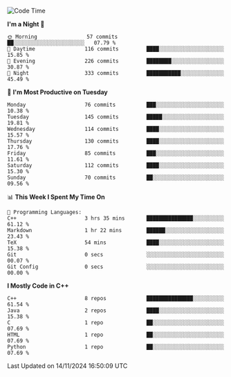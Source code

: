 <!--START_SECTION:waka-->
![Code Time](http://img.shields.io/badge/Code%20Time-171%20hrs%2040%20mins-blue)

**I'm a Night 🦉** 

```text
🌞 Morning                57 commits          ██░░░░░░░░░░░░░░░░░░░░░░░   07.79 % 
🌆 Daytime                116 commits         ████░░░░░░░░░░░░░░░░░░░░░   15.85 % 
🌃 Evening                226 commits         ████████░░░░░░░░░░░░░░░░░   30.87 % 
🌙 Night                  333 commits         ███████████░░░░░░░░░░░░░░   45.49 % 
```
📅 **I'm Most Productive on Tuesday** 

```text
Monday                   76 commits          ███░░░░░░░░░░░░░░░░░░░░░░   10.38 % 
Tuesday                  145 commits         █████░░░░░░░░░░░░░░░░░░░░   19.81 % 
Wednesday                114 commits         ████░░░░░░░░░░░░░░░░░░░░░   15.57 % 
Thursday                 130 commits         ████░░░░░░░░░░░░░░░░░░░░░   17.76 % 
Friday                   85 commits          ███░░░░░░░░░░░░░░░░░░░░░░   11.61 % 
Saturday                 112 commits         ████░░░░░░░░░░░░░░░░░░░░░   15.30 % 
Sunday                   70 commits          ██░░░░░░░░░░░░░░░░░░░░░░░   09.56 % 
```


📊 **This Week I Spent My Time On** 

```text
💬 Programming Languages: 
C++                      3 hrs 35 mins       ███████████████░░░░░░░░░░   61.12 % 
Markdown                 1 hr 22 mins        ██████░░░░░░░░░░░░░░░░░░░   23.43 % 
TeX                      54 mins             ████░░░░░░░░░░░░░░░░░░░░░   15.38 % 
Git                      0 secs              ░░░░░░░░░░░░░░░░░░░░░░░░░   00.07 % 
Git Config               0 secs              ░░░░░░░░░░░░░░░░░░░░░░░░░   00.00 % 
```

**I Mostly Code in C++** 

```text
C++                      8 repos             ███████████████░░░░░░░░░░   61.54 % 
Java                     2 repos             ████░░░░░░░░░░░░░░░░░░░░░   15.38 % 
C                        1 repo              ██░░░░░░░░░░░░░░░░░░░░░░░   07.69 % 
HTML                     1 repo              ██░░░░░░░░░░░░░░░░░░░░░░░   07.69 % 
Python                   1 repo              ██░░░░░░░░░░░░░░░░░░░░░░░   07.69 % 
```




 Last Updated on 14/11/2024 16:50:09 UTC
<!--END_SECTION:waka-->
